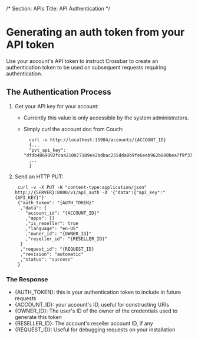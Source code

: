 /*
Section: APIs
Title: API Authentication
*/

# Generating an auth token from your API token

Use your account's API token to instruct Crossbar to create an authentication token to be used on subsequent requests requiring authentication.

## The Authentication Process

1. Get your API key for your account:
    * Currently this value is only accessible by the system administrators.
    * Simply curl the account doc from Couch:

            curl -v http://localhost:15984/accounts/{ACCOUNT_ID}
            {...
            "pvt_api_key": "dfdb4869092fcaa210077109e42bdbac255dda8b9fe6eeb962b880bea7f9f372",
            ...
            }

2. Send an HTTP PUT:

        curl -v -X PUT -H "content-type:application/json" http://{SERVER}:8000/v1/api_auth -d '{"data":{"api_key":"{API_KEY}"}'
        {"auth_token": "{AUTH_TOKEN}"
         ,"data": {
           "account_id": "{ACCOUNT_ID}"
           ,"apps": []
           ,"is_reseller": true
           ,"language": "en-US"
           ,"owner_id": "{OWNER_ID}"
           ,"reseller_id": "{RESELLER_ID}"
         }
         ,"request_id": "{REQUEST_ID}
         ,"revision": "automatic"
         ,"status": "success"
        }

### The Response

* {AUTH_TOKEN}: this is your authentication token to include in future requests
* {ACCOUNT_ID}: your account's ID, useful for constructing URIs
* {OWNER_ID}: The user's ID of the owner of the credentials used to generate this token
* {RESELLER_ID}: The account's reseller account ID, if any
* {REQUEST_ID}: Useful for debugging requests on your installation
